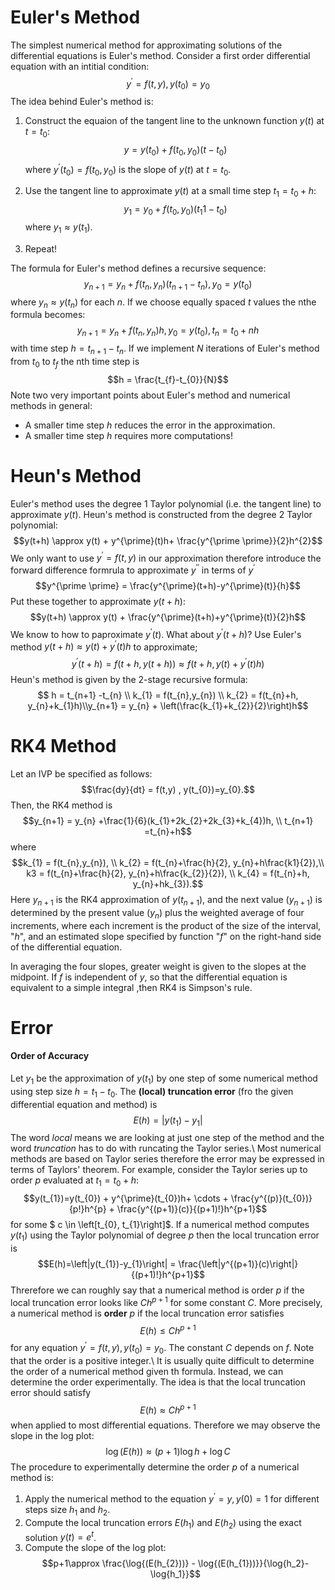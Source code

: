 

# Euler's Method
The simplest numerical method for approximating solutions of the differential equations is Euler's method. Consider a first order differential equation with an intitial condition:
$$y^{\prime} = f(t,y), y(t_{0}) =y_{0} $$
The idea behind Euler's method is:
1. Construct the equaion of the tangent line to the unknown function $y(t)$ at $t=t_{0}$: $$y = y(t_{0}) + f(t_{0},y_{0})(t-t_{0})$$ where $y^{\prime}(t_{0})=f(t_{0},y_{0})$ is the slope of $y(t)$ at $t=t_{0}$.

2. Use the tangent line to approximate $y(t)$ at a small time step $t_{1}=t_{0}+h$: $$y_{1} =y_{0} + f(t_{0},y_{0})(t_1{1}-t_{0})$$ where $y_{1} \approx y(t_{1})$.

3. Repeat!

The formula for Euler's method defines a recursive sequence: $$y_{n+1}=y_{n}+f(t_{n},y_{n})(t_{n+1}-t_{n}), y_{0} = y(t_{0})$$
where $y_{n} \approx y(t_{n})$ for each $n$. If we choose equally spaced $t$ values the nthe formula becomes:
$$y_{n+1} = y_{n} + f(t_{n},y_{n})h, y_{0} =y(t_{0}), t_{n} =t_{0}+nh$$
with time step $h=t_{n+1}-t_{n}$. If we implement $N$ iterations of Euler's method from $t_{0}$ to $t_{f}$ the nth time step is $$h = \frac{t_{f}-t_{0}}{N}$$
Note two very important points about Euler's method and numerical methods in general:
* A smaller time step $h$ reduces the error in the approximation.
* A smaller time step $h$ requires more computations!

# Heun's Method
Euler's method uses the degree 1 Taylor polynomial (i.e. the tangent line) to approximate $y(t)$. Heun's method is constructed from the degree 2 Taylor polynomial:
$$y(t+h) \approx y(t) + y^{\prime}(t)h+ \frac{y^{\prime \prime}}{2}h^{2}$$
We only want to use $y^{\prime}=f(t,y)$ in our approximation therefore introduce the forward difference formrula to approximate $y^{\prime \prime}$ in terms of $y^{\prime}$
$$y^{\prime \prime} = \frac{y^{\prime}(t+h)-y^{\prime}(t)}{h}$$
Put these together to approximate $y(t+h)$: 
$$y(t+h) \approx y(t) + \frac{y^{\prime}(t+h)+y^{\prime}(t)}{2}h$$
We know to how to paproximate $y^{\prime}(t)$. What about $y^{\prime}(t+h)$?
Use Euler's method $y(t+h)\approx y(t) +y^{\prime}(t)h$ to approximate;
$$y^{\prime} (t+h) = f(t+h, y(t+h)) \approx f(t+h, y(t)+y^{\prime}(t)h)$$
Heun's method is given by the 2-stage recursive formula:
$$ h = t_{n+1} -t_{n} \\ k_{1} = f(t_{n},y_{n}) \\ k_{2} = f(t_{n}+h, y_{n}+k_{1}h)\\y_{n+1} = y_{n} + \left(\frac{k_{1}+k_{2}}{2}\right)h$$

# RK4 Method
Let an IVP be specified as follows:
$$\frac{dy}{dt} = f(t,y) , y(t_{0})=y_{0}.$$
Then, the RK4 method is $$y_{n+1} = y_{n} +\frac{1}{6}(k_{1}+2k_{2}+2k_{3}+k_{4})h, \\ t_{n+1} =t_{n}+h$$
where $$k_{1} = f(t_{n},y_{n}), \\ k_{2} = f(t_{n}+\frac{h}{2}, y_{n}+h\frac{k1}{2}),\\
k3 = f(t_{n}+\frac{h}{2}, y_{n}+h\frac{k_{2}}{2}), \\ k_{4} = f(t_{n}+h, y_{n}+hk_{3}).$$
Here $y_{n+1}$ is the RK4 approximation of $y(t_{n+1})$, and the next value $(y_{n+1})$ is determined by the present value $(y_{n})$ plus the weighted average of four increments, where each increment is the product of the size of the interval, "$h$", and an estimated slope specified by function "$f$" on the right-hand side of the differential equation.

In averaging the four slopes, greater weight is given to the slopes at the midpoint. If $f$ is independent of $y$, so that the differential equation is equivalent to a simple integral ,then RK4 is Simpson's rule.

# Error
#### Order of Accuracy
Let $y_{1}$ be the approximation of $y(t_{1})$ by one step of some numerical method using step size $h=t_{1}-t_{0}$. The **(local) truncation error** (fro the given differential equation and method) is $$E(h)=\left| y(t_{1})-y_{1}\right|$$
The word *local* means we are looking at just one step of the method and the word *truncation* has to do with runcating the Taylor series.\\
Most numerical methods are based on Taylor series therefore the error may be expressed in terms of Taylors' theorem. For example, consider the Taylor series up to order $p$ evaluated at $t_{1} = t_{0}+h$:
$$y(t_{1})=y(t_{0}) + y^{\prime}(t_{0})h+ \cdots + \frac{y^{(p)}(t_{0})}{p!}h^{p} + \frac{y^{(p+1)}(c)}{(p+1)!}h^{p+1}$$
for some $ c \in \left[t_{0}, t_{1}\right]$. If a numerical method computes $y(t_{1})$ using the Taylor polynomial of degree $p$ then the local truncation error is
$$E(h)=\left|y(t_{1})-y_{1}\right| = \frac{\left|y^{(p+1)}(c)\right|}{(p+1)!}h^{p+1}$$
Threrefore we can roughly say that a numerical method is order $p$ if the local truncation error looks like $Ch^{p+1}$ for some constant $C$.
More precisely, a numerical method is **order** $p$ if the local truncation error satisfies 
$$E(h)\leq Ch^{p+1}$$
for any equation $y^{\prime}=f(t,y), y(t_{0}) = y_{0}$. The constant $C$ depends on $f$. Note that the order is a positive integer.\\
It is usually quite difficult to determine the order of a numerical method given th formula. Instead, we can determine the order experimentally. The idea is that the local truncation error should satisfy $$E(h) \approx Ch^{p+1}$$
when applied to most differential equations. Therefore we may observe the slope in the log plot:
$$\log{(E(h))} \approx (p+1)\log{h}+\log{C}$$
The procedure to experimentally determine the order $p$ of a numerical method is:
1. Apply the numerical method to the equation $y^{\prime}=y, y(0)=1$ for different steps size $h_{1}$ and $h_{2}$.
1. Compute the local truncation errors $E(h_{1})$ and $E(h_{2})$ using the exact solution $y(t)=e^{t}$.
1. Compute the slope of the log plot: $$p+1\approx \frac{\log{(E(h_{2}))} - \log{(E(h_{1}))}}{\log{h_2}-\log{h_1}}$$